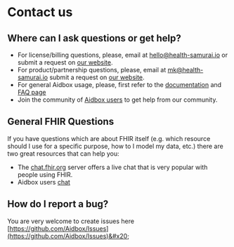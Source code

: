 # Contact us

## Where can I ask questions or get help?

* For license/billing questions, please, email at hello@health-samurai.io or submit a request on [our website](https://www.health-samurai.io/).
* For product/partnership questions, please, email at [mk@health-samurai.io](https://app.gitbook.com/u/0Dfmxpaww9Z6PWTESoXthoaBW8R2) submit a request on [our website](https://www.health-samurai.io/).
* For general Aidbox usage, please, first refer to the [documentation](https://docs.aidbox.app/) and [FAQ page](https://docs.aidbox.app/faq)&#x20;
* Join the community of [Aidbox users](https://t.me/aidbox) to get help from our community.

## General FHIR Questions

If you have questions which are about FHIR itself (e.g. which resource should I use for a specific purpose, how to I model my data, etc.) there are two great resources that can help you:

* The [chat.fhir.org](https://chat.fhir.org/) server offers a live chat that is very popular with people using FHIR.&#x20;
* Aidbox users [chat](https://t.me/aidbox)

## How do I report a bug?

You are very welcome to create issues here [https://github.com/Aidbox/Issues](https://github.com/Aidbox/Issues)&#x20;
